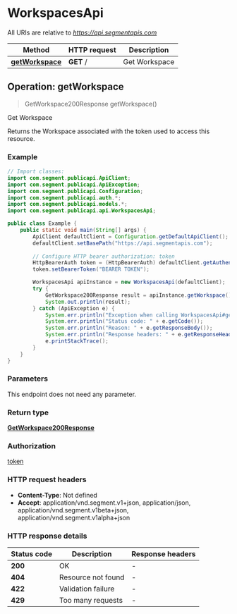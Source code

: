 # WorkspacesApi

All URIs are relative to *https://api.segmentapis.com*

| Method | HTTP request | Description |
|------------- | ------------- | -------------|
| [**getWorkspace**](WorkspacesApi.md#getWorkspace) | **GET** / | Get Workspace |



## Operation: getWorkspace

> GetWorkspace200Response getWorkspace()

Get Workspace

Returns the Workspace associated with the token used to access this resource.

### Example

```java
// Import classes:
import com.segment.publicapi.ApiClient;
import com.segment.publicapi.ApiException;
import com.segment.publicapi.Configuration;
import com.segment.publicapi.auth.*;
import com.segment.publicapi.models.*;
import com.segment.publicapi.api.WorkspacesApi;

public class Example {
    public static void main(String[] args) {
        ApiClient defaultClient = Configuration.getDefaultApiClient();
        defaultClient.setBasePath("https://api.segmentapis.com");
        
        // Configure HTTP bearer authorization: token
        HttpBearerAuth token = (HttpBearerAuth) defaultClient.getAuthentication("token");
        token.setBearerToken("BEARER TOKEN");

        WorkspacesApi apiInstance = new WorkspacesApi(defaultClient);
        try {
            GetWorkspace200Response result = apiInstance.getWorkspace();
            System.out.println(result);
        } catch (ApiException e) {
            System.err.println("Exception when calling WorkspacesApi#getWorkspace");
            System.err.println("Status code: " + e.getCode());
            System.err.println("Reason: " + e.getResponseBody());
            System.err.println("Response headers: " + e.getResponseHeaders());
            e.printStackTrace();
        }
    }
}
```

### Parameters

This endpoint does not need any parameter.

### Return type

[**GetWorkspace200Response**](GetWorkspace200Response.md)

### Authorization

[token](../README.md#token)

### HTTP request headers

- **Content-Type**: Not defined
- **Accept**: application/vnd.segment.v1+json, application/json, application/vnd.segment.v1beta+json, application/vnd.segment.v1alpha+json


### HTTP response details
| Status code | Description | Response headers |
|-------------|-------------|------------------|
| **200** | OK |  -  |
| **404** | Resource not found |  -  |
| **422** | Validation failure |  -  |
| **429** | Too many requests |  -  |

